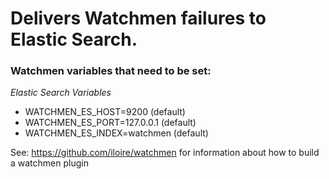 # Delivers Watchmen failures to Elastic Search.

### Watchmen variables that need to be set:

*Elastic Search Variables*
* WATCHMEN_ES_HOST=9200      (default)
* WATCHMEN_ES_PORT=127.0.0.1 (default)
* WATCHMEN_ES_INDEX=watchmen (default)

See: https://github.com/iloire/watchmen for information about how to build a watchmen plugin